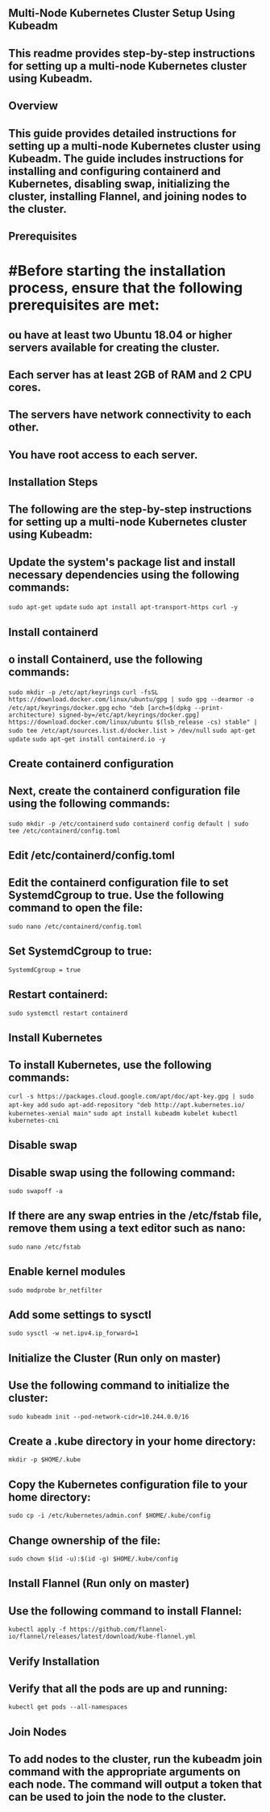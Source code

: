 ##  Multi-Node Kubernetes Cluster Setup Using Kubeadm
##  This readme provides step-by-step instructions for setting up a multi-node Kubernetes cluster using Kubeadm.

##  Overview
##  This guide provides detailed instructions for setting up a multi-node Kubernetes cluster using Kubeadm. The guide includes instructions for installing and configuring containerd and Kubernetes, disabling swap, initializing the cluster, installing Flannel, and joining nodes to the cluster.

##  Prerequisites
# #Before starting the installation process, ensure that the following prerequisites are met:

##  ou have at least two Ubuntu 18.04 or higher servers available for creating the cluster.
##  Each server has at least 2GB of RAM and 2 CPU cores.
##  The servers have network connectivity to each other.
##  You have root access to each server.
##  Installation Steps
##  The following are the step-by-step instructions for setting up a multi-node Kubernetes cluster using Kubeadm:

##  Update the system's package list and install necessary dependencies using the following commands:

`sudo apt-get update`
`sudo apt install apt-transport-https curl -y`
##  Install containerd
##  o install Containerd, use the following commands:

`sudo mkdir -p /etc/apt/keyrings`
`curl -fsSL https://download.docker.com/linux/ubuntu/gpg | sudo gpg --dearmor -o /etc/apt/keyrings/docker.gpg`
`echo "deb [arch=$(dpkg --print-architecture) signed-by=/etc/apt/keyrings/docker.gpg] https://download.docker.com/linux/ubuntu $(lsb_release -cs) stable" | sudo tee /etc/apt/sources.list.d/docker.list > /dev/null`
`sudo apt-get update`
`sudo apt-get install containerd.io -y`
##  Create containerd configuration
##  Next, create the containerd configuration file using the following commands:

`sudo mkdir -p /etc/containerd`
`sudo containerd config default | sudo tee /etc/containerd/config.toml`
##  Edit /etc/containerd/config.toml
##  Edit the containerd configuration file to set SystemdCgroup to true. Use the following command to open the file:

`sudo nano /etc/containerd/config.toml`
##  Set SystemdCgroup to true:

`SystemdCgroup = true`
##  Restart containerd:

`sudo systemctl restart containerd`
##  Install Kubernetes
##  To install Kubernetes, use the following commands:

`curl -s https://packages.cloud.google.com/apt/doc/apt-key.gpg | sudo apt-key add`
`sudo apt-add-repository "deb http://apt.kubernetes.io/ kubernetes-xenial main"`
`sudo apt install kubeadm kubelet kubectl kubernetes-cni`
## Disable swap
## Disable swap using the following command:

`sudo swapoff -a`
## If there are any swap entries in the /etc/fstab file, remove them using a text editor such as nano:

`sudo nano /etc/fstab`
## Enable kernel modules

`sudo modprobe br_netfilter`
## Add some settings to sysctl

`sudo sysctl -w net.ipv4.ip_forward=1`
## Initialize the Cluster (Run only on master)
## Use the following command to initialize the cluster:

`sudo kubeadm init --pod-network-cidr=10.244.0.0/16`
## Create a .kube directory in your home directory:

`mkdir -p $HOME/.kube`
## Copy the Kubernetes configuration file to your home directory:

`sudo cp -i /etc/kubernetes/admin.conf $HOME/.kube/config`
## Change ownership of the file:

`sudo chown $(id -u):$(id -g) $HOME/.kube/config`
## Install Flannel (Run only on master)
## Use the following command to install Flannel:

`kubectl apply -f https://github.com/flannel-io/flannel/releases/latest/download/kube-flannel.yml`
## Verify Installation
## Verify that all the pods are up and running:

`kubectl get pods --all-namespaces`
## Join Nodes
## To add nodes to the cluster, run the kubeadm join command with the appropriate arguments on each node. The command will output a token that can be used to join the node to the cluster.
